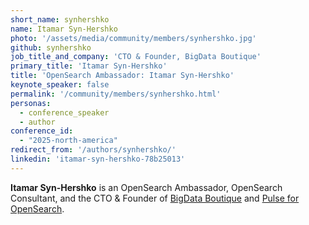 ```yaml
---
short_name: synhershko
name: Itamar Syn-Hershko
photo: '/assets/media/community/members/synhershko.jpg'
github: synhershko
job_title_and_company: 'CTO & Founder, BigData Boutique'
primary_title: 'Itamar Syn-Hershko'
title: 'OpenSearch Ambassador: Itamar Syn-Hershko'
keynote_speaker: false
permalink: '/community/members/synhershko.html'
personas:
  - conference_speaker
  - author
conference_id:
  - "2025-north-america"
redirect_from: '/authors/synhershko/'
linkedin: 'itamar-syn-hershko-78b25013'
---
```

**Itamar Syn-Hershko** is an OpenSearch Ambassador, OpenSearch Consultant, and the CTO & Founder of [BigData Boutique](https://bigdataboutique.com/) and [Pulse for OpenSearch](https://pulse.support/).
